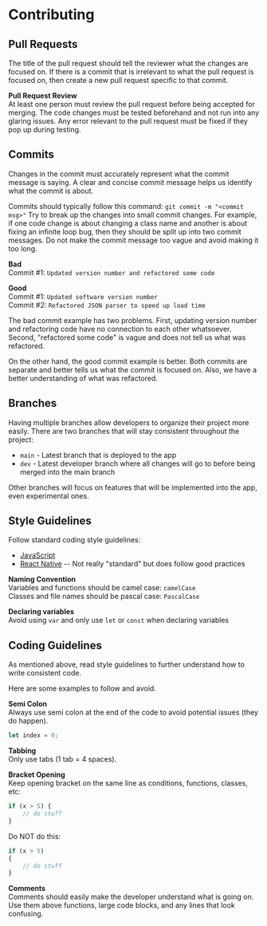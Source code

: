 # Contributing

  
## Pull Requests
The title of the pull request should tell the reviewer what the changes are focused on. If there is a commit that is irrelevant to what the pull request is focused on, then create a new pull request specific to that commit.

**Pull Request Review**<br>
At least one person must review the pull request before being accepted for merging. The code changes must be tested beforehand and not run into any glaring issues. Any error relevant to the pull request must be fixed if they pop up during testing.

## Commits
Changes in the commit must accurately represent what the commit message is saying. A clear and concise commit message helps us identify what the commit is about.

Commits should typically follow this command: ```git commit -m "<commit msg>"```
Try to break up the changes into small commit changes. For example, if one code change is about changing a class name and another is about fixing an infinite loop bug, then they should be split up into two commit messages. Do not make the commit message too vague and avoid making it too long.

**Bad**<br>
Commit #1: ```Updated version number and refactored some code```

**Good**<br>
Commit #1: ```Updated software version number```<br>
Commit #2: ```Refactored JSON parser to speed up load time```

The bad commit example has two problems. First, updating version number and refactoring code have no connection to each other whatsoever. Second, "refactored some code" is vague and does not tell us what was refactored.

On the other hand, the good commit example is better. Both commits are separate and better tells us what the commit is focused on. Also, we have a better understanding of what was refactored.


## Branches
Having multiple branches allow developers to organize their project more easily. There are two branches that will stay consistent throughout the project:
* ```main``` - Latest branch that is deployed to the app
* ```dev``` - Latest developer branch where all changes will go to before being merged into the main branch

Other branches will focus on features that will be implemented into the app, even experimental ones.

## Style Guidelines
Follow standard coding style guidelines:
* [JavaScript](https://developer.mozilla.org/en-US/docs/MDN/Guidelines/Code_guidelines/JavaScript)
* [React Native](https://gilshaan.medium.com/react-native-coding-standards-and-best-practices-5b4b5c9f4076) -- Not really "standard" but does follow good practices

**Naming Convention**<br>
Variables and functions should be camel case: ```camelCase```<br>
Classes and file names should be pascal case: ```PascalCase```


**Declaring variables**<br>
Avoid using ```var``` and only use ```let``` or ```const``` when declaring variables


## Coding Guidelines
As mentioned above, read style guidelines to further understand how to write consistent code.

Here are some examples to follow and avoid.

**Semi  Colon**<br>
Always use semi colon at the end of the code to avoid potential issues (they do happen).
```js
let index = 0;
```

**Tabbing**<br>
Only use tabs (1 tab = 4 spaces).

**Bracket Opening**<br>
Keep opening bracket on the same line as conditions, functions, classes, etc:
```js
if (x > 5) {
	// do stuff
}
```
Do NOT do this:
```js
if (x > 5)
{
	// do stuff
}
```

**Comments**<br>
Comments should easily make the developer understand what is going on. Use them above functions, large code blocks, and any lines that look confusing.

